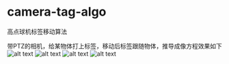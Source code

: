 # camera-tag-algo
高点球机标签移动算法

带PTZ的相机，给某物体打上标签，移动后标签跟随物体，推导成像方程效果如下
![alt text](https://github.com/ihjmh/camera-tag-algo/blob/master/4261575352818_.pic_hd.jpg)
![alt text](https://github.com/ihjmh/camera-tag-algo/blob/master/4271575352847_.pic_hd.jpg)
![alt text](https://github.com/ihjmh/camera-tag-algo/blob/master/4281575352882_.pic_hd.jpg)
![alt text](https://github.com/ihjmh/camera-tag-algo/blob/master/4291575352907_.pic_hd.jpg)
